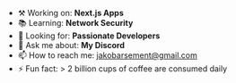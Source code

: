 - ⚒️ Working on: **Next.js Apps**
- 📚 Learning: **Network Security**
- 🔭 Looking for: **Passionate Developers**
- 💬 Ask me about: **My Discord** 
- 📫 How to reach me: jakobarsement@gmail.com
- ⚡ Fun fact: > 2 billion cups of coffee are consumed daily
